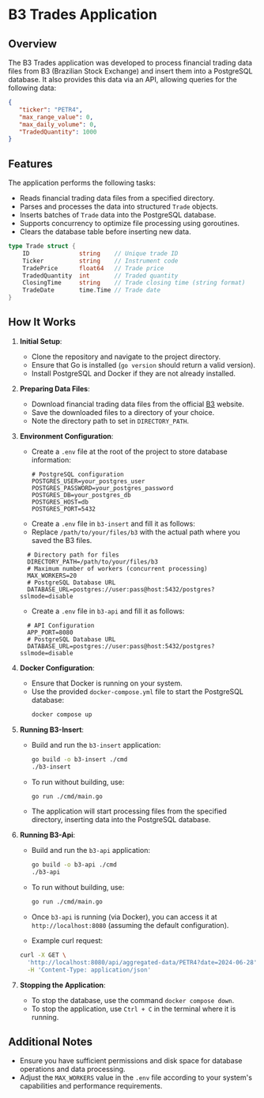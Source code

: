 # B3 Trades Application

## Overview

The B3 Trades application was developed to process financial trading data files from B3 (Brazilian Stock Exchange) 
and insert them into a PostgreSQL database. It also provides this data via an API, allowing queries for the following data:
```json
{
   "ticker": "PETR4",
   "max_range_value": 0,
   "max_daily_volume": 0,
   "TradedQuantity": 1000
}
```

## Features

The application performs the following tasks:

- Reads financial trading data files from a specified directory.
- Parses and processes the data into structured `Trade` objects.
- Inserts batches of `Trade` data into the PostgreSQL database.
- Supports concurrency to optimize file processing using goroutines.
- Clears the database table before inserting new data.

```go
type Trade struct {
	ID              string    // Unique trade ID
	Ticker          string    // Instrument code
	TradePrice      float64   // Trade price
	TradedQuantity  int       // Traded quantity
	ClosingTime     string    // Trade closing time (string format)
	TradeDate       time.Time // Trade date
}
```

## How It Works

1. **Initial Setup**:
    - Clone the repository and navigate to the project directory.
    - Ensure that Go is installed (`go version` should return a valid version).
    - Install PostgreSQL and Docker if they are not already installed.

2. **Preparing Data Files**:
    - Download financial trading data files from the official [B3](https://www.b3.com.br/pt_br/market-data-e-indices/servicos-de-dados/market-data/cotacoes/cotacoes/) website.
    - Save the downloaded files to a directory of your choice.
    - Note the directory path to set in `DIRECTORY_PATH`.

3. **Environment Configuration**:
    - Create a `.env` file at the root of the project to store database information:
      ```dotenv
      # PostgreSQL configuration
      POSTGRES_USER=your_postgres_user
      POSTGRES_PASSWORD=your_postgres_password
      POSTGRES_DB=your_postgres_db
      POSTGRES_HOST=db
      POSTGRES_PORT=5432
      ```
    - Create a `.env` file in `b3-insert` and fill it as follows:
    - Replace `/path/to/your/files/b3` with the actual path where you saved the B3 files.
    ```dotenv
      # Directory path for files
      DIRECTORY_PATH=/path/to/your/files/b3
      # Maximum number of workers (concurrent processing)
      MAX_WORKERS=20
      # PostgreSQL Database URL
      DATABASE_URL=postgres://user:pass@host:5432/postgres?sslmode=disable
    ```
    - Create a `.env` file in `b3-api` and fill it as follows:
    ```dotenv
      # API Configuration
      APP_PORT=8080
      # PostgreSQL Database URL
      DATABASE_URL=postgres://user:pass@host:5432/postgres?sslmode=disable
    ```

4. **Docker Configuration**:
    - Ensure that Docker is running on your system.
    - Use the provided `docker-compose.yml` file to start the PostgreSQL database:
      ```bash
      docker compose up
      ```

5. **Running B3-Insert**:
    - Build and run the `b3-insert` application:
      ```bash
      go build -o b3-insert ./cmd
      ./b3-insert
      ```
    - To run without building, use:
      ```bash
      go run ./cmd/main.go
      ```
    - The application will start processing files from the specified directory, inserting data into the PostgreSQL database.

6. **Running B3-Api**:
    - Build and run the `b3-api` application:
      ```bash
      go build -o b3-api ./cmd
      ./b3-api
      ```
    - To run without building, use:
      ```bash
      go run ./cmd/main.go
      ```
    - Once `b3-api` is running (via Docker), you can access it at `http://localhost:8080` (assuming the default configuration).

    - Example curl request:
    ```bash
    curl -X GET \
      'http://localhost:8080/api/aggregated-data/PETR4?date=2024-06-28' \
      -H 'Content-Type: application/json'
    ```

7. **Stopping the Application**:
    - To stop the database, use the command `docker compose down`.
    - To stop the application, use `Ctrl + C` in the terminal where it is running.

## Additional Notes

- Ensure you have sufficient permissions and disk space for database operations and data processing.
- Adjust the `MAX_WORKERS` value in the `.env` file according to your system's capabilities and performance requirements.
